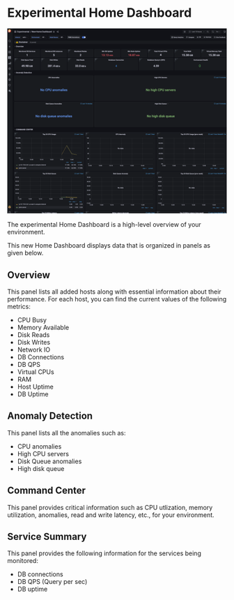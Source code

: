 # Experimental Home Dashboard

![!image](../../_images/PMM_Home_Dashboard_Experimental.png)



The experimental Home Dashboard is a high-level overview of your environment.

This new Home Dashboard displays data that is organized in panels as given below.


## Overview

This panel lists all added hosts along with essential information about their performance. For each host, you can find the current values of the following metrics:

* CPU Busy
* Memory Available
* Disk Reads
* Disk Writes
* Network IO
* DB Connections
* DB QPS
* Virtual CPUs
* RAM
* Host Uptime
* DB Uptime

## Anomaly Detection

This panel lists all the anomalies such as:

* CPU anomalies
* High CPU servers
* Disk Queue anomalies
* High disk queue

## Command Center

This panel provides critical information such as CPU utlization, memory utilization, anomalies, read and write latency, etc., for your environment.

## Service Summary

This panel provides the following information for the services being monitored:

* DB connections
* DB QPS (Query per sec)
* DB uptime










